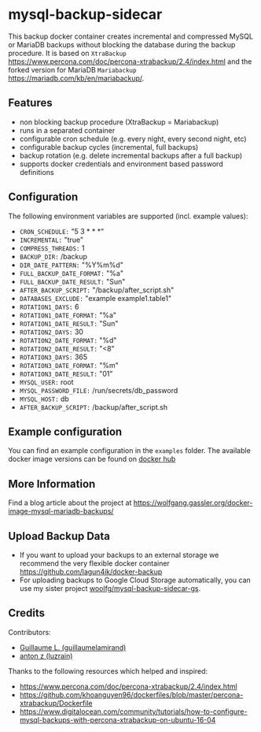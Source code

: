 # mysql-backup-sidecar

This backup docker container creates incremental and compressed MySQL or MariaDB backups without blocking the database during the backup procedure. It is based on `XtraBackup` https://www.percona.com/doc/percona-xtrabackup/2.4/index.html and the forked version for MariaDB `Mariabackup` https://mariadb.com/kb/en/mariabackup/.

## Features

- non blocking backup procedure (XtraBackup = Mariabackup)
- runs in a separated container
- configurable cron schedule (e.g. every night, every second night, etc)
- configurable backup cycles (incremental, full backups)
- backup rotation (e.g. delete incremental backups after a full backup)
- supports docker credentials and environment based password definitions

## Configuration

The following environment variables are supported (incl. example values):

- `CRON_SCHEDULE:` "5 3 * * *"
- `INCREMENTAL:` "true"
- `COMPRESS_THREADS:` 1
- `BACKUP_DIR:` /backup
- `DIR_DATE_PATTERN:` "%Y%m%d"
- `FULL_BACKUP_DATE_FORMAT:` "%a"
- `FULL_BACKUP_DATE_RESULT:` "Sun"
- `AFTER_BACKUP_SCRIPT:` "/backup/after_script.sh"
- `DATABASES_EXCLUDE:` "example example1.table1"
- `ROTATION1_DAYS:` 6
- `ROTATION1_DATE_FORMAT:` "%a"
- `ROTATION1_DATE_RESULT:` "Sun"
- `ROTATION2_DAYS:` 30
- `ROTATION2_DATE_FORMAT:` "%d"
- `ROTATION2_DATE_RESULT:` "<8"
- `ROTATION3_DAYS:` 365
- `ROTATION3_DATE_FORMAT:` "%m"
- `ROTATION3_DATE_RESULT:` "01"
- `MYSQL_USER:` root
- `MYSQL_PASSWORD_FILE:` /run/secrets/db_password
- `MYSQL_HOST:` db
- `AFTER_BACKUP_SCRIPT:` /backup/after_script.sh

## Example configuration

You can find an example configuration in the `examples` folder. The available docker image versions can be found on [docker hub](https://hub.docker.com/r/woolfg/mysql-backup-sidecar/tags)

## More Information

Find a blog article about the project at https://wolfgang.gassler.org/docker-image-mysql-mariadb-backups/

## Upload Backup Data

- If you want to upload your backups to an external storage we recommend the very flexible docker container https://github.com/lagun4ik/docker-backup
- For uploading backups to Google Cloud Storage automatically, you can use my sister project [woolfg/mysql-backup-sidecar-gs](https://github.com/woolfg/mysql-backup-sidecar-gs).

## Credits

Contributors:
- [Guillaume L. (guillaumelamirand)](https://github.com/guillaumelamirand)
- [anton z (luzrain)](https://github.com/luzrain)

Thanks to the following resources which helped and inspired:

- https://www.percona.com/doc/percona-xtrabackup/2.4/index.html
- https://github.com/khoanguyen96/dockerfiles/blob/master/percona-xtrabackup/Dockerfile
- https://www.digitalocean.com/community/tutorials/how-to-configure-mysql-backups-with-percona-xtrabackup-on-ubuntu-16-04
